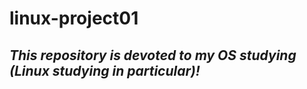 # linux-project01
## ***This repository is devoted to my OS studying (Linux studying in particular)!***
